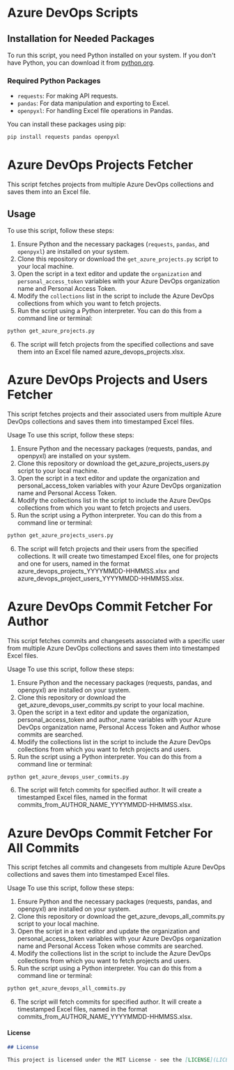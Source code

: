# Azure DevOps Scripts 

## Installation for Needed Packages

To run this script, you need Python installed on your system. If you don't have Python, you can download it from [python.org](https://www.python.org/downloads/).

### Required Python Packages

- `requests`: For making API requests.
- `pandas`: For data manipulation and exporting to Excel.
- `openpyxl`: For handling Excel file operations in Pandas.

You can install these packages using pip:

```bash
pip install requests pandas openpyxl
```

# Azure DevOps Projects Fetcher

This script fetches projects from multiple Azure DevOps collections and saves them into an Excel file.

## Usage

To use this script, follow these steps:

1. Ensure Python and the necessary packages (`requests`, `pandas`, and `openpyxl`) are installed on your system.
2. Clone this repository or download the `get_azure_projects.py` script to your local machine.
3. Open the script in a text editor and update the `organization` and `personal_access_token` variables with your Azure DevOps organization name and Personal Access Token.
4. Modify the `collections` list in the script to include the Azure DevOps collections from which you want to fetch projects.
5. Run the script using a Python interpreter. You can do this from a command line or terminal:

```bash
python get_azure_projects.py
```
6. The script will fetch projects from the specified collections and save them into an Excel file named azure_devops_projects.xlsx.

# Azure DevOps Projects and Users Fetcher

This script fetches projects and their associated users from multiple Azure DevOps collections and saves them into timestamped Excel files.

Usage
To use this script, follow these steps:

1. Ensure Python and the necessary packages (requests, pandas, and openpyxl) are installed on your system.
2. Clone this repository or download the get_azure_projects_users.py script to your local machine.
3. Open the script in a text editor and update the organization and personal_access_token variables with your Azure DevOps organization name and Personal Access Token.
4. Modify the collections list in the script to include the Azure DevOps collections from which you want to fetch projects and users.
5. Run the script using a Python interpreter. You can do this from a command line or terminal:

```bash
python get_azure_projects_users.py
```
6. The script will fetch projects and their users from the specified collections. It will create two timestamped Excel files, one for projects and one for users, named in the format azure_devops_projects_YYYYMMDD-HHMMSS.xlsx and azure_devops_project_users_YYYYMMDD-HHMMSS.xlsx.

# Azure DevOps Commit Fetcher For Author 

This script fetches commits and changesets associated with a specific user from multiple Azure DevOps collections and saves them into timestamped Excel files.

Usage
To use this script, follow these steps:

1. Ensure Python and the necessary packages (requests, pandas, and openpyxl) are installed on your system.
2. Clone this repository or download the get_azure_devops_user_commits.py script to your local machine.
3. Open the script in a text editor and update the organization, personal_access_token and author_name variables with your Azure DevOps organization name, Personal Access Token and Author whose commits are searched.
4. Modify the collections list in the script to include the Azure DevOps collections from which you want to fetch projects and users.
5. Run the script using a Python interpreter. You can do this from a command line or terminal:

```bash
python get_azure_devops_user_commits.py
```
6. The script will fetch commits for specified author. It will create a timestamped Excel files, named in the format commits_from_AUTHOR_NAME_YYYYMMDD-HHMMSS.xlsx.

# Azure DevOps Commit Fetcher For All Commits 

This script fetches all commits and changesets from multiple Azure DevOps collections and saves them into timestamped Excel files.

Usage
To use this script, follow these steps:

1. Ensure Python and the necessary packages (requests, pandas, and openpyxl) are installed on your system.
2. Clone this repository or download the get_azure_devops_all_commits.py script to your local machine.
3. Open the script in a text editor and update the organization and personal_access_token variables with your Azure DevOps organization name and Personal Access Token whose commits are searched.
4. Modify the collections list in the script to include the Azure DevOps collections from which you want to fetch projects and users.
5. Run the script using a Python interpreter. You can do this from a command line or terminal:

```bash
python get_azure_devops_all_commits.py
```
6. The script will fetch commits for specified author. It will create a timestamped Excel files, named in the format commits_from_AUTHOR_NAME_YYYYMMDD-HHMMSS.xlsx.


#### License

```markdown
## License

This project is licensed under the MIT License - see the [LICENSE](LICENSE) file for details.
```
